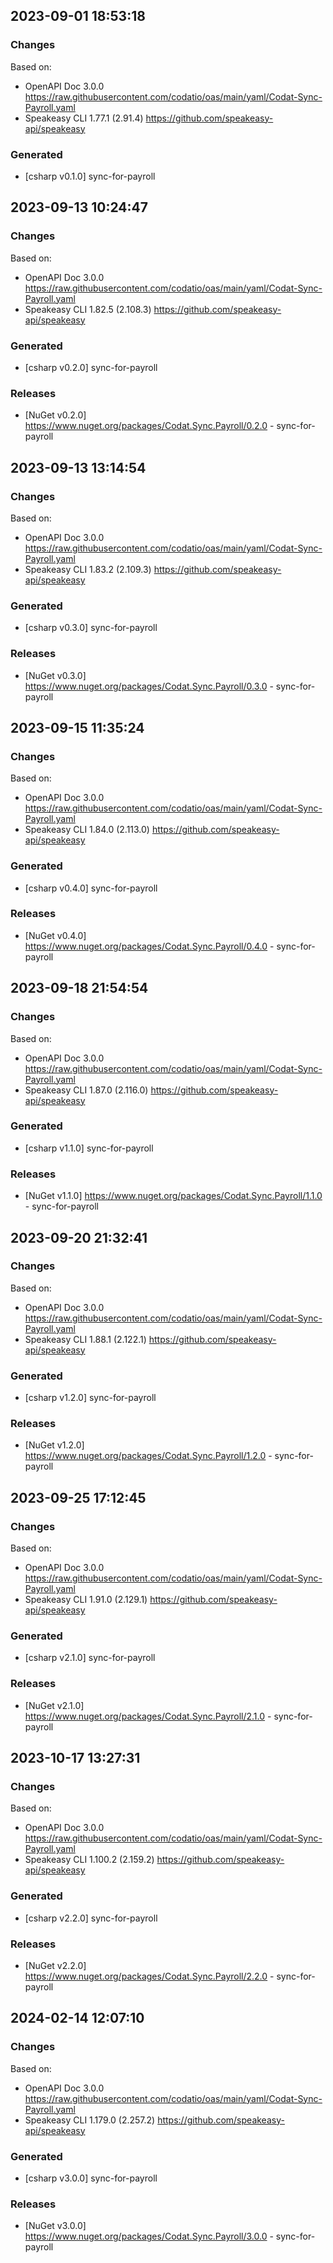 

## 2023-09-01 18:53:18
### Changes
Based on:
- OpenAPI Doc 3.0.0 https://raw.githubusercontent.com/codatio/oas/main/yaml/Codat-Sync-Payroll.yaml
- Speakeasy CLI 1.77.1 (2.91.4) https://github.com/speakeasy-api/speakeasy
### Generated
- [csharp v0.1.0] sync-for-payroll

## 2023-09-13 10:24:47
### Changes
Based on:
- OpenAPI Doc 3.0.0 https://raw.githubusercontent.com/codatio/oas/main/yaml/Codat-Sync-Payroll.yaml
- Speakeasy CLI 1.82.5 (2.108.3) https://github.com/speakeasy-api/speakeasy
### Generated
- [csharp v0.2.0] sync-for-payroll
### Releases
- [NuGet v0.2.0] https://www.nuget.org/packages/Codat.Sync.Payroll/0.2.0 - sync-for-payroll

## 2023-09-13 13:14:54
### Changes
Based on:
- OpenAPI Doc 3.0.0 https://raw.githubusercontent.com/codatio/oas/main/yaml/Codat-Sync-Payroll.yaml
- Speakeasy CLI 1.83.2 (2.109.3) https://github.com/speakeasy-api/speakeasy
### Generated
- [csharp v0.3.0] sync-for-payroll
### Releases
- [NuGet v0.3.0] https://www.nuget.org/packages/Codat.Sync.Payroll/0.3.0 - sync-for-payroll

## 2023-09-15 11:35:24
### Changes
Based on:
- OpenAPI Doc 3.0.0 https://raw.githubusercontent.com/codatio/oas/main/yaml/Codat-Sync-Payroll.yaml
- Speakeasy CLI 1.84.0 (2.113.0) https://github.com/speakeasy-api/speakeasy
### Generated
- [csharp v0.4.0] sync-for-payroll
### Releases
- [NuGet v0.4.0] https://www.nuget.org/packages/Codat.Sync.Payroll/0.4.0 - sync-for-payroll

## 2023-09-18 21:54:54
### Changes
Based on:
- OpenAPI Doc 3.0.0 https://raw.githubusercontent.com/codatio/oas/main/yaml/Codat-Sync-Payroll.yaml
- Speakeasy CLI 1.87.0 (2.116.0) https://github.com/speakeasy-api/speakeasy
### Generated
- [csharp v1.1.0] sync-for-payroll
### Releases
- [NuGet v1.1.0] https://www.nuget.org/packages/Codat.Sync.Payroll/1.1.0 - sync-for-payroll

## 2023-09-20 21:32:41
### Changes
Based on:
- OpenAPI Doc 3.0.0 https://raw.githubusercontent.com/codatio/oas/main/yaml/Codat-Sync-Payroll.yaml
- Speakeasy CLI 1.88.1 (2.122.1) https://github.com/speakeasy-api/speakeasy
### Generated
- [csharp v1.2.0] sync-for-payroll
### Releases
- [NuGet v1.2.0] https://www.nuget.org/packages/Codat.Sync.Payroll/1.2.0 - sync-for-payroll

## 2023-09-25 17:12:45
### Changes
Based on:
- OpenAPI Doc 3.0.0 https://raw.githubusercontent.com/codatio/oas/main/yaml/Codat-Sync-Payroll.yaml
- Speakeasy CLI 1.91.0 (2.129.1) https://github.com/speakeasy-api/speakeasy
### Generated
- [csharp v2.1.0] sync-for-payroll
### Releases
- [NuGet v2.1.0] https://www.nuget.org/packages/Codat.Sync.Payroll/2.1.0 - sync-for-payroll

## 2023-10-17 13:27:31
### Changes
Based on:
- OpenAPI Doc 3.0.0 https://raw.githubusercontent.com/codatio/oas/main/yaml/Codat-Sync-Payroll.yaml
- Speakeasy CLI 1.100.2 (2.159.2) https://github.com/speakeasy-api/speakeasy
### Generated
- [csharp v2.2.0] sync-for-payroll
### Releases
- [NuGet v2.2.0] https://www.nuget.org/packages/Codat.Sync.Payroll/2.2.0 - sync-for-payroll

## 2024-02-14 12:07:10
### Changes
Based on:
- OpenAPI Doc 3.0.0 https://raw.githubusercontent.com/codatio/oas/main/yaml/Codat-Sync-Payroll.yaml
- Speakeasy CLI 1.179.0 (2.257.2) https://github.com/speakeasy-api/speakeasy
### Generated
- [csharp v3.0.0] sync-for-payroll
### Releases
- [NuGet v3.0.0] https://www.nuget.org/packages/Codat.Sync.Payroll/3.0.0 - sync-for-payroll